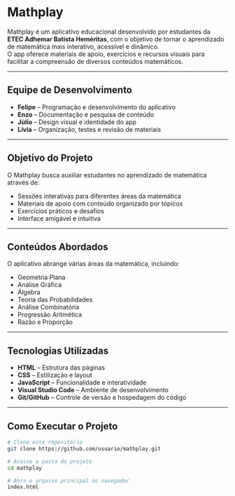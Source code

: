 # Mathplay

Mathplay é um aplicativo educacional desenvolvido por estudantes da **ETEC Adhemar Batista Heméritas**, com o objetivo de tornar o aprendizado de matemática mais interativo, acessível e dinâmico.  
O app oferece materiais de apoio, exercícios e recursos visuais para facilitar a compreensão de diversos conteúdos matemáticos.

---

## Equipe de Desenvolvimento

- **Felipe** – Programação e desenvolvimento do aplicativo  
- **Enzo** – Documentação e pesquisa de conteúdo  
- **Júlio** – Design visual e identidade do app  
- **Lívia** – Organização, testes e revisão de materiais  

---

## Objetivo do Projeto

O Mathplay busca auxiliar estudantes no aprendizado de matemática através de:
- Sessões interativas para diferentes áreas da matemática  
- Materiais de apoio com conteúdo organizado por tópicos  
- Exercícios práticos e desafios  
- Interface amigável e intuitiva

---

## Conteúdos Abordados

O aplicativo abrange várias áreas da matemática, incluindo:
- Geometria Plana  
- Análise Gráfica  
- Álgebra  
- Teoria das Probabilidades  
- Análise Combinatória  
- Progressão Aritmética  
- Razão e Proporção  

---

## Tecnologias Utilizadas

- **HTML** – Estrutura das páginas  
- **CSS** – Estilização e layout  
- **JavaScript** – Funcionalidade e interatividade  
- **Visual Studio Code** – Ambiente de desenvolvimento  
- **Git/GitHub** – Controle de versão e hospedagem do código

---

## Como Executar o Projeto

```bash
# Clone este repositório
git clone https://github.com/usuario/mathplay.git

# Acesse a pasta do projeto
cd mathplay

# Abra o arquivo principal no navegador
index.html
